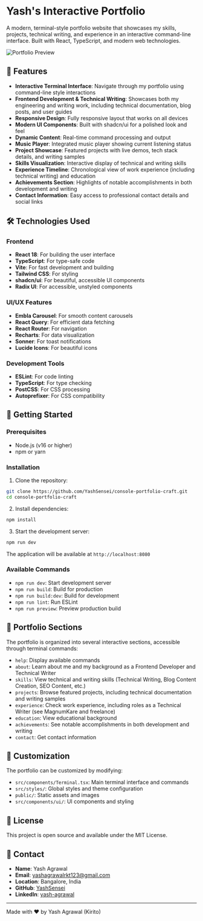 # Yash's Interactive Portfolio

A modern, terminal-style portfolio website that showcases my skills, projects, technical writing, and experience in an interactive command-line interface. Built with React, TypeScript, and modern web technologies.

![Portfolio Preview](public/opengraph-image.png)

## 🌟 Features

- **Interactive Terminal Interface**: Navigate through my portfolio using command-line style interactions
- **Frontend Development & Technical Writing**: Showcases both my engineering and writing work, including technical documentation, blog posts, and user guides
- **Responsive Design**: Fully responsive layout that works on all devices
- **Modern UI Components**: Built with shadcn/ui for a polished look and feel
- **Dynamic Content**: Real-time command processing and output
- **Music Player**: Integrated music player showing current listening status
- **Project Showcase**: Featured projects with live demos, tech stack details, and writing samples
- **Skills Visualization**: Interactive display of technical and writing skills
- **Experience Timeline**: Chronological view of work experience (including technical writing) and education
- **Achievements Section**: Highlights of notable accomplishments in both development and writing
- **Contact Information**: Easy access to professional contact details and social links

## 🛠️ Technologies Used

### Frontend
- **React 18**: For building the user interface
- **TypeScript**: For type-safe code
- **Vite**: For fast development and building
- **Tailwind CSS**: For styling
- **shadcn/ui**: For beautiful, accessible UI components
- **Radix UI**: For accessible, unstyled components

### UI/UX Features
- **Embla Carousel**: For smooth content carousels
- **React Query**: For efficient data fetching
- **React Router**: For navigation
- **Recharts**: For data visualization
- **Sonner**: For toast notifications
- **Lucide Icons**: For beautiful icons

### Development Tools
- **ESLint**: For code linting
- **TypeScript**: For type checking
- **PostCSS**: For CSS processing
- **Autoprefixer**: For CSS compatibility

## 🚀 Getting Started

### Prerequisites
- Node.js (v16 or higher)
- npm or yarn

### Installation

1. Clone the repository:
```bash
git clone https://github.com/YashSensei/console-portfolio-craft.git
cd console-portfolio-craft
```

2. Install dependencies:
```bash
npm install
```

3. Start the development server:
```bash
npm run dev
```

The application will be available at `http://localhost:8080`

### Available Commands

- `npm run dev`: Start development server
- `npm run build`: Build for production
- `npm run build:dev`: Build for development
- `npm run lint`: Run ESLint
- `npm run preview`: Preview production build

## 📝 Portfolio Sections

The portfolio is organized into several interactive sections, accessible through terminal commands:

- `help`: Display available commands
- `about`: Learn about me and my background as a Frontend Developer and Technical Writer
- `skills`: View technical and writing skills (Technical Writing, Blog Content Creation, SEO Content, etc.)
- `projects`: Browse featured projects, including technical documentation and writing samples
- `experience`: Check work experience, including roles as a Technical Writer (see MagnumKare and freelance)
- `education`: View educational background
- `achievements`: See notable accomplishments in both development and writing
- `contact`: Get contact information

## 🎨 Customization

The portfolio can be customized by modifying:

- `src/components/Terminal.tsx`: Main terminal interface and commands
- `src/styles/`: Global styles and theme configuration
- `public/`: Static assets and images
- `src/components/ui/`: UI components and styling

## 📄 License

This project is open source and available under the MIT License.

## 🤝 Contact

- **Name**: Yash Agrawal
- **Email**: yashagrawalrkt123@gmail.com
- **Location**: Bangalore, India
- **GitHub**: [YashSensei](https://github.com/YashSensei)
- **LinkedIn**: [yash-agrawal](https://www.linkedin.com/in/yash-agrawal-208841307/)

---

Made with ❤️ by Yash Agrawal (Kirito)
